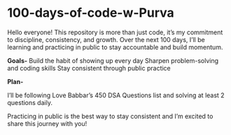 # 100-days-of-code-w-Purva
Hello everyone!
This repository is more than just code, it’s my commitment to discipline, consistency, and growth. Over the next 100 days, 
I’ll be learning and practicing in public to stay accountable and build momentum.

**Goals-**
Build the habit of showing up every day
Sharpen problem-solving and coding skills
Stay consistent through public practice

**Plan-**

I’ll be following Love Babbar’s 450 DSA Questions list and solving at least 2 questions daily.

Practicing in public is the best way to stay consistent and I’m excited to share this journey with you!
